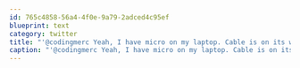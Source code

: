 ```yaml
---
id: 765c4858-56a4-4f0e-9a79-2adced4c95ef
blueprint: text
category: twitter
title: "'@codingmerc Yeah, I have micro on my laptop. Cable is on its way from Monoprice, otherwise $30 at LD"
caption: "'@codingmerc Yeah, I have micro on my laptop. Cable is on its way from Monoprice, otherwise $30 at LD"
---
```

